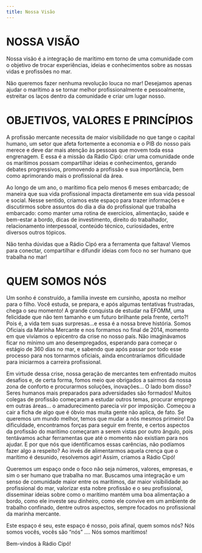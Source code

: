 ```yaml
---
title: Nossa Visão
---
```

# NOSSA VISÃO

Nossa visão é a integração de marítimo em torno de uma comunidade com o objetivo de trocar experiências, ideias e conhecimentos sobre as nossas vidas e profissões no mar.

Não queremos fazer nenhuma revolução louca no mar! Desejamos apenas ajudar o marítimo a se tornar melhor profissionalmente e pessoalmente, estreitar os laços dentro da comunidade e criar um lugar nosso.



# OBJETIVOS, VALORES E PRINCÍPIOS

A profissão mercante necessita de maior visibilidade no que tange o capital humano, um setor que afeta fortemente a economia e o PIB do nosso país merece e deve dar mais atenção às pessoas que movem toda essa engrenagem. E essa é a missão da Rádio Cipó: criar uma comunidade onde os marítimos possam compartilhar ideias e conhecimentos, gerando debates progressivos, promovendo a profissão e sua importância, bem como aprimorando mais o profissional da área.

Ao longo de um ano, o marítimo fica pelo menos 6 meses embarcado; de maneira que sua vida profissional impacta diretamente em sua vida pessoal e social. Nesse sentido, criamos este espaço para trazer informações e discutirmos sobre assuntos do dia a dia do profissional que trabalha embarcado: como manter uma rotina de exercícios, alimentação, saúde e bem-estar a bordo, dicas de investimento, direito do trabalhador, relacionamento interpessoal, conteúdo técnico, curiosidades, entre diversos outros tópicos. 

Não tenha dúvidas que a Rádio Cipó era a ferramenta que faltava! Viemos para conectar, compartilhar e difundir ideias com foco no ser humano que trabalha no mar!



# QUEM SOMOS NÓS

Um sonho é construído, a família investe em cursinho, aposta no melhor para o filho. Você estuda, se prepara, e após algumas tentativas frustradas, chega o seu momento! A grande conquista de estudar na EFOMM, uma felicidade que não tem tamanho e um futuro brilhante pela frente, certo?! Pois é, a vida tem suas surpresas...e essa é a nossa breve história. Somos Oficiais da Marinha Mercante e nos formamos no final de 2014, momento em que vivíamos o epicentro da crise no nosso país. Não imaginávamos ficar no mínimo um ano desempregados, esperando para começar o estágio de 360 dias no mar, e sabendo que após passar por todo esse processo para nos tornarmos oficiais, ainda encontraríamos dificuldade para iniciarmos a carreira profissional.

Em virtude dessa crise, nossa geração de mercantes tem enfrentado muitos desafios e, de certa forma, fomos meio que obrigados a sairmos da nossa zona de conforto e procurarmos soluções, inovações... O lado bom disso? Seres humanos mais preparados para adversidades são formados! Muitos colegas de profissão começaram a estudar outros temas, procurar emprego em outras áreas... o amadurecimento parecia vir por imposição. Começou a cair a ficha de algo que é óbvio mas muita gente não aplica, de fato. Se queremos um mundo melhor, temos que mudar a nós mesmos primeiro! Da dificuldade, encontramos forças para seguir em frente, e certos aspectos da profissão do marítimo começaram a serem vistas por outro ângulo, pois tentávamos achar ferramentas que até o momento não existiam para nos ajudar. E por que nós que identificamos essas carências, não podíamos fazer algo a respeito? Ao invés de alimentarmos aquela crença que o marítimo é desunido, resolvemos agir! Assim, criamos a Rádio Cipó!

Queremos um espaço onde o foco não seja números, valores, empresas, e sim o ser humano que trabalha no mar. Buscamos uma integração e um senso de comunidade maior entre os marítimos, dar maior visibilidade ao profissional do mar, valorizar esta nobre profissão e o seu profissional, disseminar ideias sobre como o marítimo mantém uma boa alimentação a bordo, como ele investe seu dinheiro, como ele convive em um ambiente de trabalho confinado, dentre outros aspectos, sempre focados no profissional da marinha mercante.

Este espaço é seu, este espaço é nosso, pois afinal, quem somos nós? Nós somos vocês, vocês são “nós” .... Nós somos marítimos!

Bem-vindos à Rádio Cipó!
